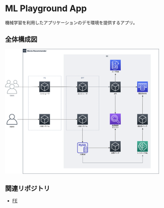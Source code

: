# ML Playground App

機械学習を利用したアプリケーションのデモ環境を提供するアプリ。

## 全体構成図

![全体構成図](https://github.com/yuya-okada527/ml-playground/blob/main/docs/%E5%85%A8%E4%BD%93%E6%A7%8B%E6%88%90%E5%9B%B3.png)

## 関連リポジトリ

- [FE](https://github.com/yuya-okada527/ml-playground-fe)
